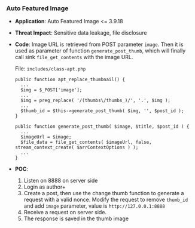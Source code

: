 ### Auto Featured Image

- **Application**: Auto Featured Image <= 3.9.18 

- **Threat Impact**: Sensitive data leakage, file disclosure

- **Code**: Image URL is retrieved from POST parameter `image`. Then it is used as parameter of function `generate_post_thumb`, which will finally call sink `file_get_contents` with the image URL.

  File: `includes/class-apt.php`

  ```
  public function apt_replace_thumbnail() {
    ...
    $img = $_POST['image'];
    ...
    $img = preg_replace( '/(thumbs\/thumbs_)/', '.', $img );
    ...
    $thumb_id = $this->generate_post_thumb( $img, '', $post_id );
  }
  
  public function generate_post_thumb( $image, $title, $post_id ) {
    ...
    $imageUrl = $image;
    $file_data = file_get_contents( $imageUrl, false, stream_context_create( $arrContextOptions ) );
    ...
  }
  ```

- **POC**:
  1. Listen on 8888 on server side
  1. Login as author+
  1. Create a post, then use the change thumb function to generate a request with a valid nonce. Modify the request to remove `thumb_id` and add `image` parameter, value is `http://127.0.0.1:8888`
  1. Receive a request on server side. 
  1. The response is saved in the thumb image
